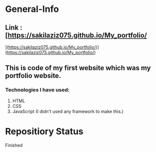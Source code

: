 # General-Info
## Link : [https://sakilaziz075.github.io/My_portfolio/
](https://sakilaziz075.github.io/My_portfolio/)](https://sakilaziz075.github.io/My_portfolio/)
## This is code of my first website which was my portfolio website.

### Technologies I have used:

  1. HTML
  2. CSS
  3. JavaScript (I didn't used any framework to make this.)

# Repositiory Status
Finished
